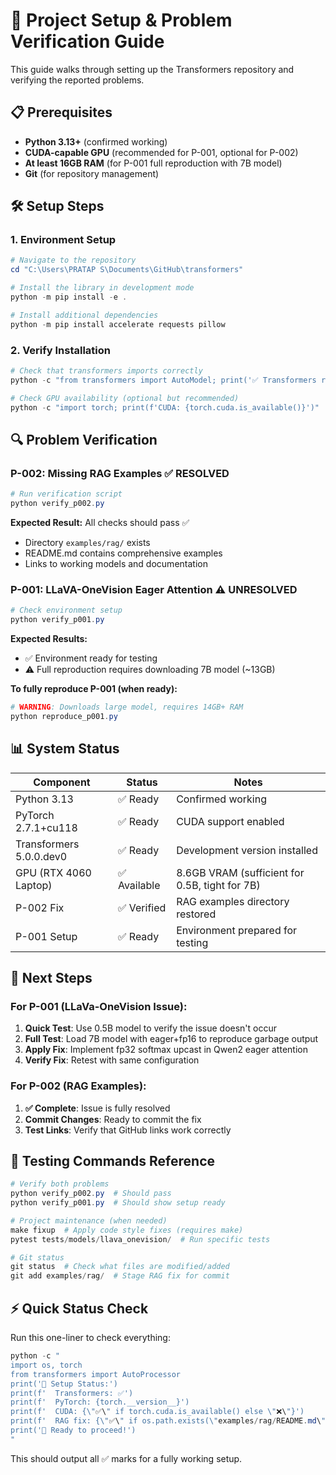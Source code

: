 # 🚀 Project Setup & Problem Verification Guide

This guide walks through setting up the Transformers repository and verifying the reported problems.

## 📋 Prerequisites

- **Python 3.13+** (confirmed working)
- **CUDA-capable GPU** (recommended for P-001, optional for P-002)
- **At least 16GB RAM** (for P-001 full reproduction with 7B model)
- **Git** (for repository management)

## 🛠️ Setup Steps

### 1. Environment Setup
```powershell
# Navigate to the repository
cd "C:\Users\PRATAP S\Documents\GitHub\transformers"

# Install the library in development mode
python -m pip install -e .

# Install additional dependencies
python -m pip install accelerate requests pillow
```

### 2. Verify Installation
```powershell
# Check that transformers imports correctly
python -c "from transformers import AutoModel; print('✅ Transformers ready')"

# Check GPU availability (optional but recommended)
python -c "import torch; print(f'CUDA: {torch.cuda.is_available()}')"
```

## 🔍 Problem Verification

### P-002: Missing RAG Examples ✅ RESOLVED
```powershell
# Run verification script
python verify_p002.py
```

**Expected Result:** All checks should pass ✅
- Directory `examples/rag/` exists
- README.md contains comprehensive examples
- Links to working models and documentation

### P-001: LLaVA-OneVision Eager Attention ⚠️ UNRESOLVED
```powershell
# Check environment setup
python verify_p001.py
```

**Expected Results:**
- ✅ Environment ready for testing
- ⚠️ Full reproduction requires downloading 7B model (~13GB)

**To fully reproduce P-001 (when ready):**
```powershell
# WARNING: Downloads large model, requires 14GB+ RAM
python reproduce_p001.py
```

## 📊 System Status

| Component | Status | Notes |
|-----------|--------|-------|
| Python 3.13 | ✅ Ready | Confirmed working |
| PyTorch 2.7.1+cu118 | ✅ Ready | CUDA support enabled |
| Transformers 5.0.0.dev0 | ✅ Ready | Development version installed |
| GPU (RTX 4060 Laptop) | ✅ Available | 8.6GB VRAM (sufficient for 0.5B, tight for 7B) |
| P-002 Fix | ✅ Verified | RAG examples directory restored |
| P-001 Setup | ✅ Ready | Environment prepared for testing |

## 🎯 Next Steps

### For P-001 (LLaVa-OneVision Issue):
1. **Quick Test**: Use 0.5B model to verify the issue doesn't occur
2. **Full Test**: Load 7B model with eager+fp16 to reproduce garbage output
3. **Apply Fix**: Implement fp32 softmax upcast in Qwen2 eager attention
4. **Verify Fix**: Retest with same configuration

### For P-002 (RAG Examples):
1. **✅ Complete**: Issue is fully resolved
2. **Commit Changes**: Ready to commit the fix
3. **Test Links**: Verify that GitHub links work correctly

## 🧪 Testing Commands Reference

```powershell
# Verify both problems
python verify_p002.py  # Should pass
python verify_p001.py  # Should show setup ready

# Project maintenance (when needed)
make fixup  # Apply code style fixes (requires make)
pytest tests/models/llava_onevision/  # Run specific tests

# Git status
git status  # Check what files are modified/added
git add examples/rag/  # Stage RAG fix for commit
```

## ⚡ Quick Status Check

Run this one-liner to check everything:
```powershell
python -c "
import os, torch
from transformers import AutoProcessor
print('🔧 Setup Status:')
print(f'  Transformers: ✅')
print(f'  PyTorch: {torch.__version__}')
print(f'  CUDA: {\"✅\" if torch.cuda.is_available() else \"❌\"}')
print(f'  RAG fix: {\"✅\" if os.path.exists(\"examples/rag/README.md\") else \"❌\"}')
print('🚀 Ready to proceed!')
"
```

This should output all ✅ marks for a fully working setup.